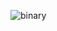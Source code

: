 ![binary](https://user-images.githubusercontent.com/44961536/189518214-45eab7a5-ee2b-4450-afea-25643c11f663.jpg)
